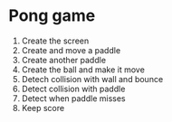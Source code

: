 # Pong game

1. Create the screen
2. Create and move a paddle
3. Create another paddle
4. Create the ball and make it move
5. Detech collision with wall and bounce
6. Detect collision with paddle
7. Detect when paddle misses
8. Keep score
